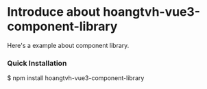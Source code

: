 # Introduce about hoangtvh-vue3-component-library

Here's a example about component library.

### Quick Installation

$ npm install hoangtvh-vue3-component-library
